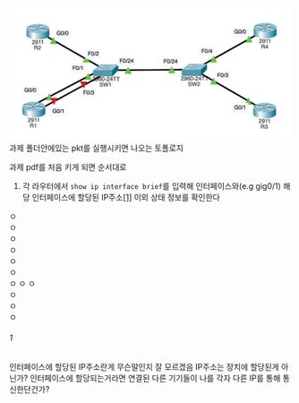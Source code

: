![](assg_topology.png)
과제 폴더안에있는 pkt를 실행시키면 나오는 토폴로지

과제 pdf를 처음 키게 되면 순서대로
1. 각 라우터에서 `show ip interface brief`를 입력해 인터페이스와(e.g gig0/1) 해당 인터페이스에 할당된 IP주소[[1]](#1) 이외 상태 정보를 확인한다


ㅇ  
ㅇ  
ㅇ  
ㅇ  
ㅇ  
ㅇ  
ㅇ  ㅇ 
ㅇ  
ㅇ  
ㅇ  
ㅇ  


###### 1
인터페이스에 할당된 IP주소란게 무슨말인지 잘 모르겠음 IP주소는 장치에 할당된게 아닌가? 인터페이스에 할당되는거라면 연결된 다른 기기들이 나를 각자 다른 IP를 통해 통신한단건가?